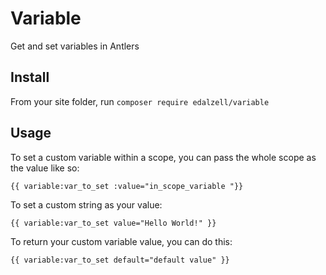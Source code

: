 # Variable

Get and set variables in Antlers

## Install

From your site folder, run `composer require edalzell/variable`


## Usage

To set a custom variable within a scope, you can pass the whole scope as the value like so:

```
{{ variable:var_to_set :value="in_scope_variable "}}
```

To set a custom string as your value:

```
{{ variable:var_to_set value="Hello World!" }}
```

To return your custom variable value, you can do this:

```
{{ variable:var_to_set default="default value" }}
```
